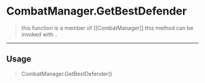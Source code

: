 # CombatManager.GetBestDefender
> this function is a member of [[CombatManager]]
> this method can be invoked with `.`
-----
## Usage
> CombatManager.GetBestDefender()
